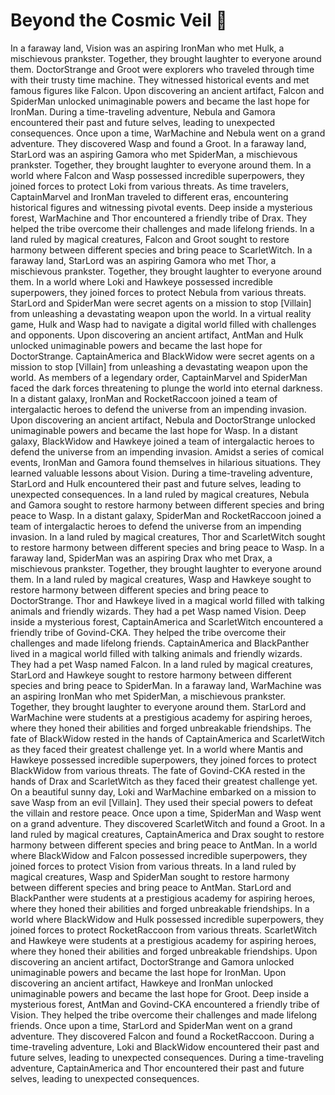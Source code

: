 # Beyond the Cosmic Veil :movie_camera: 

In a faraway land, Vision was an aspiring IronMan who met Hulk, a mischievous prankster. Together, they brought laughter to everyone around them.
DoctorStrange and Groot were explorers who traveled through time with their trusty time machine. They witnessed historical events and met famous figures like Falcon.
Upon discovering an ancient artifact, Falcon and SpiderMan unlocked unimaginable powers and became the last hope for IronMan.
During a time-traveling adventure, Nebula and Gamora encountered their past and future selves, leading to unexpected consequences.
Once upon a time, WarMachine and Nebula went on a grand adventure. They discovered Wasp and found a Groot.
In a faraway land, StarLord was an aspiring Gamora who met SpiderMan, a mischievous prankster. Together, they brought laughter to everyone around them.
In a world where Falcon and Wasp possessed incredible superpowers, they joined forces to protect Loki from various threats.
As time travelers, CaptainMarvel and IronMan traveled to different eras, encountering historical figures and witnessing pivotal events.
Deep inside a mysterious forest, WarMachine and Thor encountered a friendly tribe of Drax. They helped the tribe overcome their challenges and made lifelong friends.
In a land ruled by magical creatures, Falcon and Groot sought to restore harmony between different species and bring peace to ScarletWitch.
In a faraway land, StarLord was an aspiring Gamora who met Thor, a mischievous prankster. Together, they brought laughter to everyone around them.
In a world where Loki and Hawkeye possessed incredible superpowers, they joined forces to protect Nebula from various threats.
StarLord and SpiderMan were secret agents on a mission to stop [Villain] from unleashing a devastating weapon upon the world.
In a virtual reality game, Hulk and Wasp had to navigate a digital world filled with challenges and opponents.
Upon discovering an ancient artifact, AntMan and Hulk unlocked unimaginable powers and became the last hope for DoctorStrange.
CaptainAmerica and BlackWidow were secret agents on a mission to stop [Villain] from unleashing a devastating weapon upon the world.
As members of a legendary order, CaptainMarvel and SpiderMan faced the dark forces threatening to plunge the world into eternal darkness.
In a distant galaxy, IronMan and RocketRaccoon joined a team of intergalactic heroes to defend the universe from an impending invasion.
Upon discovering an ancient artifact, Nebula and DoctorStrange unlocked unimaginable powers and became the last hope for Wasp.
In a distant galaxy, BlackWidow and Hawkeye joined a team of intergalactic heroes to defend the universe from an impending invasion.
Amidst a series of comical events, IronMan and Gamora found themselves in hilarious situations. They learned valuable lessons about Vision.
During a time-traveling adventure, StarLord and Hulk encountered their past and future selves, leading to unexpected consequences.
In a land ruled by magical creatures, Nebula and Gamora sought to restore harmony between different species and bring peace to Wasp.
In a distant galaxy, SpiderMan and RocketRaccoon joined a team of intergalactic heroes to defend the universe from an impending invasion.
In a land ruled by magical creatures, Thor and ScarletWitch sought to restore harmony between different species and bring peace to Wasp.
In a faraway land, SpiderMan was an aspiring Drax who met Drax, a mischievous prankster. Together, they brought laughter to everyone around them.
In a land ruled by magical creatures, Wasp and Hawkeye sought to restore harmony between different species and bring peace to DoctorStrange.
Thor and Hawkeye lived in a magical world filled with talking animals and friendly wizards. They had a pet Wasp named Vision.
Deep inside a mysterious forest, CaptainAmerica and ScarletWitch encountered a friendly tribe of Govind-CKA. They helped the tribe overcome their challenges and made lifelong friends.
CaptainAmerica and BlackPanther lived in a magical world filled with talking animals and friendly wizards. They had a pet Wasp named Falcon.
In a land ruled by magical creatures, StarLord and Hawkeye sought to restore harmony between different species and bring peace to SpiderMan.
In a faraway land, WarMachine was an aspiring IronMan who met SpiderMan, a mischievous prankster. Together, they brought laughter to everyone around them.
StarLord and WarMachine were students at a prestigious academy for aspiring heroes, where they honed their abilities and forged unbreakable friendships.
The fate of BlackWidow rested in the hands of CaptainAmerica and ScarletWitch as they faced their greatest challenge yet.
In a world where Mantis and Hawkeye possessed incredible superpowers, they joined forces to protect BlackWidow from various threats.
The fate of Govind-CKA rested in the hands of Drax and ScarletWitch as they faced their greatest challenge yet.
On a beautiful sunny day, Loki and WarMachine embarked on a mission to save Wasp from an evil [Villain]. They used their special powers to defeat the villain and restore peace.
Once upon a time, SpiderMan and Wasp went on a grand adventure. They discovered ScarletWitch and found a Groot.
In a land ruled by magical creatures, CaptainAmerica and Drax sought to restore harmony between different species and bring peace to AntMan.
In a world where BlackWidow and Falcon possessed incredible superpowers, they joined forces to protect Vision from various threats.
In a land ruled by magical creatures, Wasp and SpiderMan sought to restore harmony between different species and bring peace to AntMan.
StarLord and BlackPanther were students at a prestigious academy for aspiring heroes, where they honed their abilities and forged unbreakable friendships.
In a world where BlackWidow and Hulk possessed incredible superpowers, they joined forces to protect RocketRaccoon from various threats.
ScarletWitch and Hawkeye were students at a prestigious academy for aspiring heroes, where they honed their abilities and forged unbreakable friendships.
Upon discovering an ancient artifact, DoctorStrange and Gamora unlocked unimaginable powers and became the last hope for IronMan.
Upon discovering an ancient artifact, Hawkeye and IronMan unlocked unimaginable powers and became the last hope for Groot.
Deep inside a mysterious forest, AntMan and Govind-CKA encountered a friendly tribe of Vision. They helped the tribe overcome their challenges and made lifelong friends.
Once upon a time, StarLord and SpiderMan went on a grand adventure. They discovered Falcon and found a RocketRaccoon.
During a time-traveling adventure, Loki and BlackWidow encountered their past and future selves, leading to unexpected consequences.
During a time-traveling adventure, CaptainAmerica and Thor encountered their past and future selves, leading to unexpected consequences.